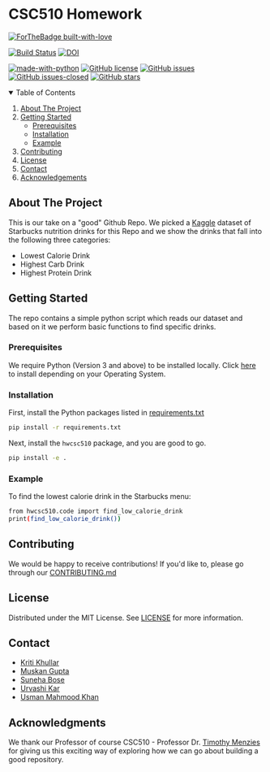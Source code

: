 # CSC510 Homework

[![ForTheBadge built-with-love](http://ForTheBadge.com/images/badges/built-with-love.svg)](https://GitHub.com/usmanwardag/csc510_hw)

[![Build Status](https://app.travis-ci.com/usmanwardag/csc510_hw.svg?branch=main)](https://app.travis-ci.com/usmanwardag/csc510_hw)
[![DOI](https://zenodo.org/badge/DOI/10.5281/zenodo.5366280.svg)](https://doi.org/10.5281/zenodo.5366280)


[![made-with-python](https://img.shields.io/badge/Made%20with-Python-1f425f.svg)](https://www.python.org/)
[![GitHub license](https://img.shields.io/github/license/usmanwardag/csc510_hw)](https://github.com/usmanwardag/csc510_hw/blob/main/LICENSE)
[![GitHub issues](https://img.shields.io/github/issues/usmanwardag/csc510_hw)](https://github.com/usmanwardag/csc510_hw/issues)
[![GitHub issues-closed](https://img.shields.io/github/issues-closed/usmanwardag/csc510_hw)](https://github.com/usmanwardag/csc510_hw/issues?q=is%3Aissue+is%3Aclosed)
[![GitHub stars](https://img.shields.io/github/stars/usmanwardag/csc510_hw)](https://github.com/usmanwardag/csc510_hw/stargazers)

<!-- TABLE OF CONTENTS -->
<details open="open">
  <summary>Table of Contents</summary>
  <ol>
    <li>
      <a href="#about-the-project">About The Project</a>
    </li>
    <li>
      <a href="#getting-started">Getting Started</a>
      <ul>
        <li><a href="#prerequisites">Prerequisites</a></li>
        <li><a href="#installation">Installation</a></li>
         <li><a href="#example">Example</a></li>
      </ul>
    </li>
    <li><a href="#contributing">Contributing</a></li>
    <li><a href="#license">License</a></li>
    <li><a href="#contact">Contact</a></li>
    <li><a href="#acknowledgments">Acknowledgements</a></li>
  </ol>
</details>

<!-- ABOUT THE PROJECT -->
## About The Project

This is our take on a "good" Github Repo. We picked a [Kaggle](https://www.kaggle.com/starbucks/starbucks-menu) dataset of Starbucks nutrition drinks for this Repo and we show the drinks that fall into the following three categories:
* Lowest Calorie Drink
* Highest Carb Drink
* Highest Protein Drink

<!-- GETTING STARTED -->
## Getting Started

The repo contains a simple python script which reads our dataset and based on it we perform basic functions to find specific drinks.

### Prerequisites

We require Python (Version 3 and above) to be installed locally. Click [here](https://www.python.org/downloads/) to install depending on your Operating System. 

### Installation
First, install the Python packages listed in [requirements.txt](https://github.com/usmanwardag/csc510_hw/blob/main/requirements.txt)
  ```sh
  pip install -r requirements.txt
  ```
  
Next, install the `hwcsc510` package, and you are good to go.
  ```sh
  pip install -e .
  ```

### Example 
To find the lowest calorie drink in the Starbucks menu:
  ```sh
  from hwcsc510.code import find_low_calorie_drink
  print(find_low_calorie_drink())
  ```

<!-- CONTRIBUTING -->
## Contributing

We would be happy to receive contributions! If you'd like to, please go through our [CONTRIBUTING.md](https://github.com/usmanwardag/csc510_hw/blob/main/CONTRIBUTING.md)

<!-- LICENSE -->
## License

Distributed under the MIT License. See [LICENSE](https://github.com/usmanwardag/csc510_hw/blob/main/LICENSE) for more information.

<!-- CONTACT -->
## Contact

* [Kriti Khullar](https://github.com/kriti0207)
* [Muskan Gupta](https://github.com/muskan7828)
* [Suneha Bose](https://github.com/sbosenc)
* [Urvashi Kar](https://github.com/Urvashi74)
* [Usman Mahmood Khan](https://github.com/usmanwardag)

## Acknowledgments

We thank our Professor of course CSC510 - Professor Dr. [Timothy Menzies](http://menzies.us/) for giving us this exciting way of exploring how we can go about building a good repository.
